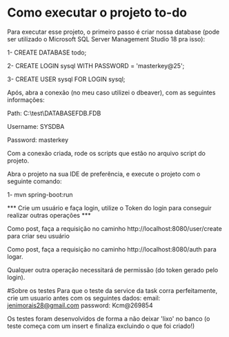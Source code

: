 # Como executar o projeto to-do

Para executar esse projeto, o primeiro passo é criar nossa database (pode ser utilizado o Microsoft SQL Server Management Studio 18 pra isso): 

  1- CREATE DATABASE todo;
  
  2- CREATE LOGIN sysql WITH PASSWORD = 'masterkey@25';
  
  3- CREATE USER sysql FOR LOGIN sysql;

Após, abra a conexão (no meu caso utilizei o dbeaver), com as seguintes informações:

Path: C:\test\DATABASEFDB.FDB

Username: SYSDBA

Password: masterkey

Com a conexão criada, rode os scripts que estão no arquivo script do projeto.

Abra o projeto na sua IDE de preferência, e execute o projeto com o seguinte comando:

1- mvn spring-boot:run

*** Crie um usuário e faça login, utilize o Token do login para conseguir realizar outras operações ***

Como post, faça a requisição no caminho http://localhost:8080/user/create para criar seu usuário

Como post, faça a requisição no caminho http://localhost:8080/auth para logar.

Qualquer outra operação necessitará de permissão (do token gerado pelo login).

#Sobre os testes
Para que o teste da service da task corra perfeitamente, crie um usuario antes com os seguintes dados:
  email: jenimorais28@gmail.com
  password: Kcm@269854

Os testes foram desenvolvidos de forma a não deixar 'lixo' no banco (o teste começa com um insert e finaliza excluindo o que foi criado!)
